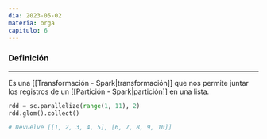 ```yaml
---
dia: 2023-05-02
materia: orga
capitulo: 6
---
```

### Definición
---
Es una [[Transformación - Spark|transformación]] que nos permite juntar los registros de un [[Partición - Spark|partición]] en una lista.

``` python
rdd = sc.parallelize(range(1, 11), 2)
rdd.glom().collect()

# Devuelve [[1, 2, 3, 4, 5], [6, 7, 8, 9, 10]]
```